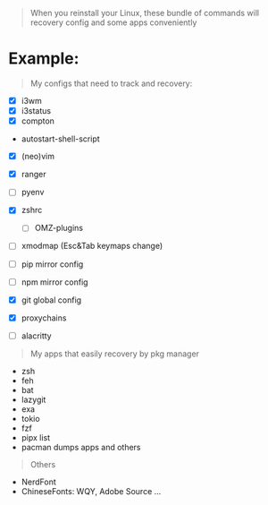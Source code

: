 > When you reinstall your Linux, these bundle of commands will recovery config and some apps conveniently

# Example:
> My configs that need to track and recovery:
- [x] i3wm
- [x] i3status
- [x] compton
- autostart-shell-script
- [x] (neo)vim
- [x] ranger
- [ ] pyenv
- [x] zshrc
  - [ ] OMZ-plugins
- [ ] xmodmap (Esc&Tab keymaps change)
- [ ] pip mirror config
- [ ] npm mirror config
- [x] git global config
- [x] proxychains
- [ ] alacritty


> My apps that easily recovery by pkg manager
- zsh
- feh
- bat
- lazygit
- exa
- tokio
- fzf
- pipx list
- pacman dumps apps and others


> Others
- NerdFont
- ChineseFonts: WQY, Adobe Source ...
